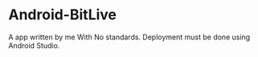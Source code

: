 # Android-BitLive
A app written by me With No standards.
Deployment must be done using Android Studio.
